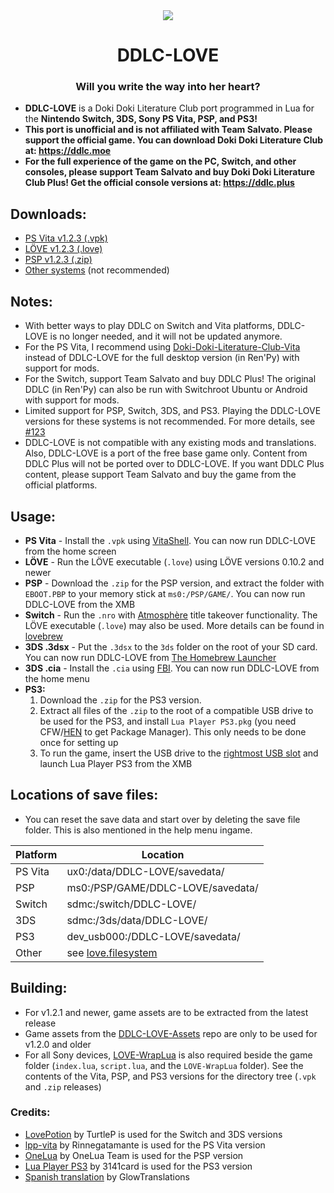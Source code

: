 <div align="center">
  <img src="https://github.com/LukeZGD/DDLC-LOVE/raw/ddlclove/logo.png"/>
  <h1>DDLC-LOVE</h1>
  <h3>Will you write the way into her heart?</h3>
</div>

- **DDLC-LOVE** is a Doki Doki Literature Club port programmed in Lua for the **Nintendo Switch, 3DS, Sony PS Vita, PSP, and PS3!**
- **This port is unofficial and is not affiliated with Team Salvato. Please support the official game. You can download Doki Doki Literature Club at: https://ddlc.moe**
- **For the full experience of the game on the PC, Switch, and other consoles, please support Team Salvato and buy Doki Doki Literature Club Plus! Get the official console versions at: https://ddlc.plus**

## Downloads:
- [PS Vita v1.2.3 (.vpk)](https://github.com/LukeZGD/DDLC-LOVE/releases/download/v1.2.3/DDLC-LOVE.vpk)
- [LÖVE v1.2.3 (.love)](https://github.com/LukeZGD/DDLC-LOVE/releases/download/v1.2.3/DDLC-LOVE.love)
- [PSP v1.2.3 (.zip)](https://github.com/LukeZGD/DDLC-LOVE/releases/download/v1.2.3/DDLC-LOVE-PSP.zip)
- [Other systems](https://github.com/LukeZGD/DDLC-LOVE/releases/v1.1.9) (not recommended)

## Notes:
- With better ways to play DDLC on Switch and Vita platforms, DDLC-LOVE is no longer needed, and it will not be updated anymore.
- For the PS Vita, I recommend using [Doki-Doki-Literature-Club-Vita](https://github.com/SonicMastr/Doki-Doki-Literature-Club-Vita) instead of DDLC-LOVE for the full desktop version (in Ren'Py) with support for mods.
- For the Switch, support Team Salvato and buy DDLC Plus! The original DDLC (in Ren'Py) can also be run with Switchroot Ubuntu or Android with support for mods.
- Limited support for PSP, Switch, 3DS, and PS3. Playing the DDLC-LOVE versions for these systems is not recommended. For more details, see [#123](https://github.com/LukeZGD/DDLC-LOVE/issues/123)
- DDLC-LOVE is not compatible with any existing mods and translations. Also, DDLC-LOVE is a port of the free base game only. Content from DDLC Plus will not be ported over to DDLC-LOVE. If you want DDLC Plus content, please support Team Salvato and buy the game from the official platforms.

## Usage:
- **PS Vita** - Install the `.vpk` using [VitaShell](https://github.com/TheOfficialFloW/VitaShell). You can now run DDLC-LOVE from the home screen
- **LÖVE** - Run the LÖVE executable (`.love`) using LÖVE versions 0.10.2 and newer
- **PSP** - Download the `.zip` for the PSP version, and extract the folder with `EBOOT.PBP` to your memory stick at `ms0:/PSP/GAME/`. You can now run DDLC-LOVE from the XMB
- **Switch** - Run the `.nro` with [Atmosphère](https://github.com/Atmosphere-NX/Atmosphere) title takeover functionality. The LÖVE executable (`.love`) may also be used. More details can be found in [lovebrew](https://lovebrew.org/#/packaging)
- **3DS .3dsx** - Put the `.3dsx` to the `3ds` folder on the root of your SD card. You can now run DDLC-LOVE from [The Homebrew Launcher](https://github.com/fincs/new-hbmenu)
- **3DS .cia** - Install the `.cia`  using [FBI](https://github.com/Steveice10/FBI). You can now run DDLC-LOVE from the home menu
- **PS3:**
  1. Download the `.zip` for the PS3 version.
  2. Extract all files of the `.zip` to the root of a compatible USB drive to be used for the PS3, and install `Lua Player PS3.pkg` (you need CFW/[HEN](https://www.psx-place.com/threads/update-ps3hen-v3-0-0-view-latest-changes-to-the-ps3-exploit-for-superslims-noncfw-models.23955/) to get Package Manager). This only needs to be done once for setting up
  3. To run the game, insert the USB drive to the [rightmost USB slot](https://postimg.cc/jnryRhtb) and launch Lua Player PS3 from the XMB 


## Locations of save files:
- You can reset the save data and start over by deleting the save file folder. This is also mentioned in the help menu ingame.

| Platform | Location                            |
|----------|-------------------------------------|
| PS Vita  | ux0:/data/DDLC-LOVE/savedata/       |
| PSP      | ms0:/PSP/GAME/DDLC-LOVE/savedata/   |
| Switch   | sdmc:/switch/DDLC-LOVE/             |
| 3DS      | sdmc:/3ds/data/DDLC-LOVE/           |
| PS3      | dev_usb000:/DDLC-LOVE/savedata/     |
| Other    | see [love.filesystem](https://love2d.org/wiki/love.filesystem)|

## Building:
- For v1.2.1 and newer, game assets are to be extracted from the latest release
- Game assets from the [DDLC-LOVE-Assets](https://github.com/LukeZGD/DDLC-LOVE-Assets) repo are only to be used for v1.2.0 and older
- For all Sony devices, [LOVE-WrapLua](https://github.com/LukeZGD/LOVE-WrapLua) is also required beside the game folder (`index.lua`, `script.lua`, and the `LOVE-WrapLua` folder). See the contents of the Vita, PSP, and PS3 versions for the directory tree (`.vpk` and `.zip` releases)

### Credits:
- [LovePotion](https://github.com/TurtleP/LovePotion) by TurtleP is used for the Switch and 3DS versions
- [lpp-vita](https://github.com/Rinnegatamante/lpp-vita/) by Rinnegatamante is used for the PS Vita version
- [OneLua](http://onelua.x10.mx/) by OneLua Team is used for the PSP version
- [Lua Player PS3](https://store.brewology.com/ahomebrew.php?brewid=212) by 3141card is used for the PS3 version
- [Spanish translation](https://tradusquare.es/ficha.php?ddlc) by GlowTranslations
